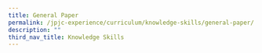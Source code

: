 ```yaml
---
title: General Paper
permalink: /jpjc-experience/curriculum/knowledge-skills/general-paper/
description: ""
third_nav_title: Knowledge Skills
---
```





